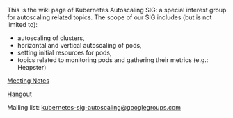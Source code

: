 This is the wiki page of Kubernetes Autoscaling SIG: a special interest group for autoscaling related topics. The scope of our SIG includes (but is not limited to):

* autoscaling of clusters,
* horizontal and vertical autoscaling of pods,
* setting initial resources for pods,
* topics related to monitoring pods and gathering their metrics (e.g.: Heapster)

[Meeting Notes](https://docs.google.com/document/d/1RvhQAEIrVLHbyNnuaT99-6u9ZUMp7BfkPupT2LAZK7w/edit)

[Hangout](https://plus.google.com/hangouts/_/google.com/k8s-autoscaling)

Mailing list: kubernetes-sig-autoscaling@googlegroups.com